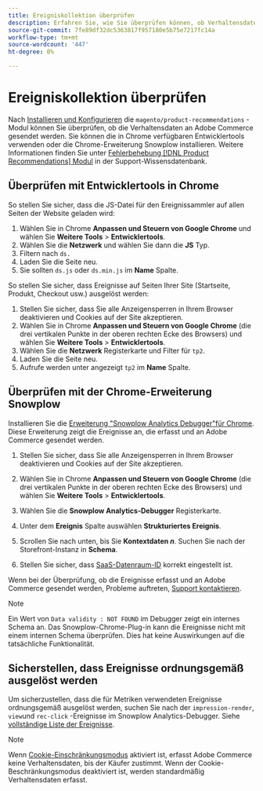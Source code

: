```yaml
---
title: Ereigniskollektion überprüfen
description: Erfahren Sie, wie Sie überprüfen können, ob Verhaltensdaten an Adobe Commerce gesendet werden.
source-git-commit: 7fe89df32dc5363817f957180e5b75e7217fc14a
workflow-type: tm+mt
source-wordcount: '447'
ht-degree: 0%

---
```


# Ereigniskollektion überprüfen

Nach [Installieren und Konfigurieren](install-configure.md) die `magento/product-recommendations` -Modul können Sie überprüfen, ob die Verhaltensdaten an Adobe Commerce gesendet werden. Sie können die in Chrome verfügbaren Entwicklertools verwenden oder die Chrome-Erweiterung Snowplow installieren. Weitere Informationen finden Sie unter [Fehlerbehebung [!DNL Product Recommendations] Modul](https://support.magento.com/hc/en-us/articles/360042224851) in der Support-Wissensdatenbank.

## Überprüfen mit Entwicklertools in Chrome

So stellen Sie sicher, dass die JS-Datei für den Ereignissammler auf allen Seiten der Website geladen wird:

1. Wählen Sie in Chrome **Anpassen und Steuern von Google Chrome** und wählen Sie **Weitere Tools** > **Entwicklertools**.
1. Wählen Sie die **Netzwerk** und wählen Sie dann die **JS** Typ.
1. Filtern nach `ds.`
1. Laden Sie die Seite neu.
1. Sie sollten `ds.js` oder `ds.min.js` im **Name** Spalte.

So stellen Sie sicher, dass Ereignisse auf Seiten Ihrer Site (Startseite, Produkt, Checkout usw.) ausgelöst werden:

1. Stellen Sie sicher, dass Sie alle Anzeigensperren in Ihrem Browser deaktivieren und Cookies auf der Site akzeptieren.
1. Wählen Sie in Chrome **Anpassen und Steuern von Google Chrome** (die drei vertikalen Punkte in der oberen rechten Ecke des Browsers) und wählen Sie **Weitere Tools** > **Entwicklertools**.
1. Wählen Sie die **Netzwerk** Registerkarte und Filter für `tp2`.
1. Laden Sie die Seite neu.
1. Aufrufe werden unter angezeigt `tp2` im **Name** Spalte.

## Überprüfen mit der Chrome-Erweiterung Snowplow

Installieren Sie die [Erweiterung &quot;Snowplow Analytics Debugger&quot;für Chrome](https://chrome.google.com/webstore/detail/snowplow-analytics-debugg/jbnlcgeengmijcghameodeaenefieedm). Diese Erweiterung zeigt die Ereignisse an, die erfasst und an Adobe Commerce gesendet werden.

1. Stellen Sie sicher, dass Sie alle Anzeigensperren in Ihrem Browser deaktivieren und Cookies auf der Site akzeptieren.

1. Wählen Sie in Chrome **Anpassen und Steuern von Google Chrome** (die drei vertikalen Punkte in der oberen rechten Ecke des Browsers) und wählen Sie **Weitere Tools** > **Entwicklertools**.

1. Wählen Sie die **Snowplow Analytics-Debugger** Registerkarte.

1. Unter dem **Ereignis** Spalte auswählen **Strukturiertes Ereignis**.

1. Scrollen Sie nach unten, bis Sie **Kontextdaten _n_**. Suchen Sie nach der Storefront-Instanz in **Schema**.

1. Stellen Sie sicher, dass [SaaS-Datenraum-ID](https://docs.magento.com/user-guide/configuration/services/saas.html) korrekt eingestellt ist.

Wenn bei der Überprüfung, ob die Ereignisse erfasst und an Adobe Commerce gesendet werden, Probleme auftreten, [Support kontaktieren](https://support.magento.com/hc/en-us).

>[!NOTE]
>
> Ein Wert von `Data validity : NOT FOUND` im Debugger zeigt ein internes Schema an. Das Snowplow-Chrome-Plug-in kann die Ereignisse nicht mit einem internen Schema überprüfen. Dies hat keine Auswirkungen auf die tatsächliche Funktionalität.

## Sicherstellen, dass Ereignisse ordnungsgemäß ausgelöst werden

Um sicherzustellen, dass die für Metriken verwendeten Ereignisse ordnungsgemäß ausgelöst werden, suchen Sie nach der `impression-render`, `view`und `rec-click` -Ereignisse im Snowplow Analytics-Debugger. Siehe [vollständige Liste der Ereignisse](https://devdocs.magento.com/recommendations/events.html).

>[!NOTE]
>
> Wenn [Cookie-Einschränkungsmodus](https://docs.magento.com/user-guide/stores/compliance-cookie-restriction-mode.html) aktiviert ist, erfasst Adobe Commerce keine Verhaltensdaten, bis der Käufer zustimmt. Wenn der Cookie-Beschränkungsmodus deaktiviert ist, werden standardmäßig Verhaltensdaten erfasst.
